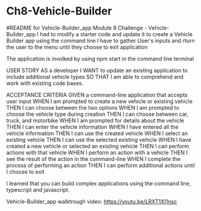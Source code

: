 # Ch8-Vehicle-Builder
#README for Vehicle-Builder_app
Module 8 Challenge - Vehicle-Builder_app 
I had to modify a starter code and update it to create a Vehicle Builder app using the command line 
I have to gather User's inputs and rturn the user to the menu until they choose to exit application

The application is involked by using npm start in the command line terminal 

USER STORY 
AS a developer
I WANT to update an existing application to include additional vehicle types
SO THAT I am able to comprehend and work with existing code bases.

ACCEPTANCE CRITERIA 
GIVEN a command-line application that accepts user input
WHEN I am prompted to create a new vehicle or existing vehicle
THEN I can choose between the two options
WHEN I am prompted to choose the vehicle type during creation
THEN I can choose between car, truck, and motorbike
WHEN I am prompted for details about the vehicle
THEN I can enter the vehicle information
WHEN I have entered all the vehicle information
THEN I can use the created vehicle
WHEN I select an existing vehicle
THEN I can use the selected existing vehicle
WHEN I have created a new vehicle or selected an existing vehicle
THEN I can perform actions with that vehicle
WHEN I perform an action with a vehicle
THEN I see the result of the action in the command-line
WHEN I complete the process of performing an action
THEN I can perform additional actions until I choose to exit

I learned that you can build complex applications using the command line, typescript and javascript.

Vehicle-Builder_app walktrough video: https://youtu.be/LRXT1XI1nsc
